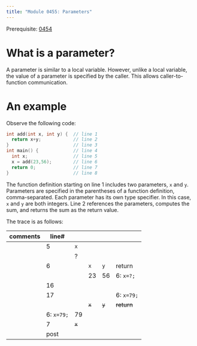 ```yaml
---
title: "Module 0455: Parameters"
---
```


Prerequisite: [0454](../0454)

# What is a parameter?

A parameter is similar to a local variable. However, unlike a local variable, the value of a parameter is specified by the caller. This allows caller-to-function communication.

# An example

Observe the following code:

```c
int add(int x, int y) {  // line 1
  return x+y;            // line 2
}                        // line 3
int main() {             // line 4
  int x;                 // line 5
  x = add(23,56);        // line 6
  return 0;              // line 7
}                        // line 8
```

The function definition starting on line 1 includes two parameters, `x` and `y`. Parameters are specified in the parentheses of a function definition, comma-separated. Each parameter has its own type specifier. In this case, `x` and `y` are both integers. Line 2 references the parameters, computes the sum, and returns the sum as the return value.

The trace is as follows:

|comments|line#|<span style="color:transparent" markdown=1>`x`</span>|<span style="color:transparent" markdown=1>`x`</span>|<span style="color:transparent" markdown=1>`y`</span>|<span style="color: transparent;" markdown=1>return</span>|
|-|-|-|-|-|-|
| |5|`x`|
| | |?|
| |6| |`x`|`y`|return|
| | | |23|56|6: `x=?;`|
| |16| |  |  |         |
| |17| |  |  |6: `x=79;`|
| |  | |~~`x`~~|~~`y`~~|~~return~~|
| |6: `x=79;`|79|
| |7|~~`x`~~|
| |post|
